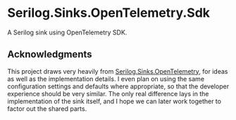# Serilog.Sinks.OpenTelemetry.Sdk

A Serilog sink using OpenTelemetry SDK.

## Acknowledgments

This project draws very heavily from [Serilog.Sinks.OpenTelemetry](https://github.com/serilog/serilog-sinks-opentelemetry), for ideas as well as the implementation details. I even plan on using the same configuration settings and defaults where appropriate, so that the developer experience should be very similar. The only real difference lays in the implementation of the sink itself, and I hope we can later work together to factor out the shared parts.
